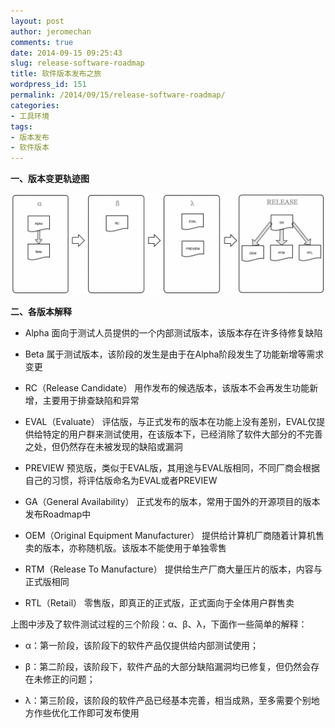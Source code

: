 ```yaml
---
layout: post
author: jeromechan
comments: true
date: 2014-09-15 09:25:43
slug: release-software-roadmap
title: 软件版本发布之旅
wordpress_id: 151
permalink: /2014/09/15/release-software-roadmap/
categories:
- 工具环境
tags:
- 版本发布
- 软件版本
---
```


**一、版本变更轨迹图**




![软件版本轨迹图](/images/2014-09-15-release-software-roadmap/软件版本轨迹图1-1024x328.png)




**二、各版本解释**






	
  * Alpha
面向于测试人员提供的一个内部测试版本，该版本存在许多待修复缺陷

	
  * Beta
属于测试版本，该阶段的发生是由于在Alpha阶段发生了功能新增等需求变更

	
  * RC（Release Candidate）
用作发布的候选版本，该版本不会再发生功能新增，主要用于排查缺陷和异常

	
  * EVAL（Evaluate）
评估版，与正式发布的版本在功能上没有差别，EVAL仅提供给特定的用户群来测试使用，在该版本下，已经消除了软件大部分的不完善之处，但仍然存在未被发现的缺陷或漏洞

	
  * PREVIEW
预览版，类似于EVAL版，其用途与EVAL版相同，不同厂商会根据自己的习惯，将评估版命名为EVAL或者PREVIEW

	
  * GA（General Availability）
正式发布的版本，常用于国外的开源项目的版本发布Roadmap中

	
  * OEM（Original Equipment Manufacturer）
提供给计算机厂商随着计算机售卖的版本，亦称随机版。该版本不能使用于单独零售

	
  * RTM（Release To Manufacture）
提供给生产厂商大量压片的版本，内容与正式版相同

	
  * RTL（Retail）
零售版，即真正的正式版，正式面向于全体用户群售卖




上图中涉及了软件测试过程的三个阶段：α、β、λ，下面作一些简单的解释：






	
  * α：第一阶段，该阶段下的软件产品仅提供给内部测试使用；

	
  * β：第二阶段，该阶段下，软件产品的大部分缺陷漏洞均已修复，但仍然会存在未修正的问题；

	
  * λ：第三阶段，该阶段的软件产品已经基本完善，相当成熟，至多需要个别地方作些优化工作即可发布使用


